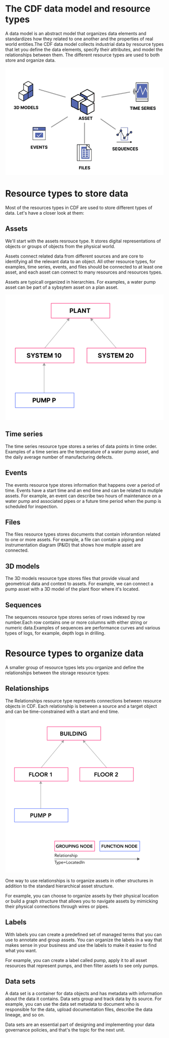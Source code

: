 # The CDF data model and resource types

A data model is an abstract model that organizes data elements and standardizes how they related to one another and the properties of real world entities.The CDF data model collects industrial data by resource types that let you define the data elements, specify their attributes, and model the relationships between them. The different resource types are used to both store and organize data.

!["Data Model"](img/cdf_resource_types.png)

# Resource types to store data

Most of the resources types in CDF are used to store different types of data. Let's have a closer look at them:

## Assets

We'll start with the assets resrouce type. It stores digital representations of objects or groups of objects from the physical world.

Assets connect related data from different sources and are core to identifying all the relevant data to an object. All other resource types, for examples, time series, events, and files should be connected to at least one asset, and each asset can connect to many resources and resources types.

Assets are typicall organized in hierarchies. For examples, a water pump asset can be part of a sybsytem asset on a plan asset.

!["Assets"](img/asset_hierarchy.png)

## Time series

The time series resource type stores a series of data points in time order. Examples of a time series are the temperature of a water pump asset, and the daily average number of manufacturing defects.

## Events

The events resource type stores information that happens over a period of time. Events have a start time and an end time and can be related to mutiple assets. For example, an event can describe two hours of maintenance on a water pump and associated pipes or a future time period when the pump is scheduled for inspection.

## Files

The files resource types stores documents that contain inforamtion related to one or more assets. For example, a file can contain a piping and instrumentation diagram (P&ID) that shows how mutiple asset are connected.

## 3D models

The 3D models resource type stores files that provide visual and geometrical data and context to assets. For example, we can connect a pump asset with a 3D model of the plant floor where it's located.

## Sequences

The sequences resource type stores series of rows indexed by row number.Each row contains one or more columns with either string or numeric data.Examples of sequences are performance curves and various types of logs, for example, depth logs in drilling.

# Resource types to organize data

A smaller group of resource types lets you organize and define the relationships between the storage resource types:

## Relationships

The Relationships resource type represents connections between resource objects in CDF. Each relationship is between a source and a target object and can be time-constrained with a start and end time.

!["Relationships"](img/location_hierarchy.png)

One way to use relationships is to organize assets in other structures in addition to the standard hierarchical asset structure.

For example, you can choose to organize assets by their physical location or build a graph structure that allows you to navigate assets by mimicking their physical connections through wires or pipes.

## Labels

With labels you can create a predefined set of managed terms that you can use to annotate and group assets. You can organize the labels in a way that makes sense in your business and use the labels to make it easier to find what you want.

For example, you can create a label called pump, apply it to all asset resources that represent pumps, and then filter assets to see only pumps.

## Data sets

A data set is a container for data objects and has metadata with information about the data it contains. Data sets group and track data by its source. For example, you can use the data set metadata to document who is responsible for the data, upload documentation files, describe the data lineage, and so on.

Data sets are an essential part of designing and implementing your data governance policies, and that's the topic for the next unit.